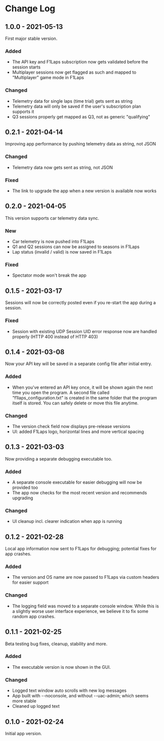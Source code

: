 # Change Log

## 1.0.0 - 2021-05-13

First major stable version.

### Added
- The API key and F1Laps subscription now gets validated before the session starts
- Multiplayer sessions now get flagged as such and mapped to "Multiplayer" game mode in F1Laps

### Changed
- Telemetry data for single laps (time trial) gets sent as string
- Telemetry data will only be saved if the user's subscription plan supports it
- Q3 sessions properly get mapped as Q3, not as generic "qualifying"


## 0.2.1 - 2021-04-14

Improving app performance by pushing telemetry data as string, not JSON

### Changed
- Telemetry data now gets sent as string, not JSON

### Fixed
- The link to upgrade the app when a new version is available now works


## 0.2.0 - 2021-04-05

This version supports car telemetry data sync.

### New
- Car telemetry is now pushed into F1Laps
- Q1 and Q2 sessions can now be assigned to seasons in F1Laps
- Lap status (invalid / valid) is now saved in F1Laps

### Fixed
- Spectator mode won't break the app


## 0.1.5 - 2021-03-17

Sessions will now be correctly posted even if you re-start the app during a session.

### Fixed
- Session with existing UDP Session UID error response now are handled properly (HTTP 400 instead of HTTP 403)


## 0.1.4 - 2021-03-08
 
Now your API key will be saved in a separate config file after initial entry.

### Added
- When you've entered an API key once, it will be shown again the next time you open the program. A second file called "f1laps_configuration.txt" is created in the same folder that the program itself is stored. You can safely delete or move this file anytime.

### Changed
- The version check field now displays pre-release versions
- UI: added F1Laps logo, horizontal lines and more vertical spacing


## 0.1.3 - 2021-03-03
 
Now providing a separate debugging executable too.

### Added
- A separate console executable for easier debugging will now be provided too
- The app now checks for the most recent version and recommends upgrading

### Changed
- UI cleanup incl. clearer indication when app is running


## 0.1.2 - 2021-02-28
 
Local app information now sent to F1Laps for debugging; potential fixes for app crashes.
 
### Added
- The version and OS name are now passed to F1Laps via custom headers for easier support

### Changed
- The logging field was moved to a separate console window. While this is a slightly worse user interface experience, we believe it to fix some random app crashes.
 

## 0.1.1 - 2021-02-25
 
Beta testing bug fixes, cleanup, stability and more.
 
### Added
- The executable version is now shown in the GUI.

### Changed
- Logged text window auto scrolls with new log messages
- App built with --noconsole, and without --uac-admin; which seems more stable
- Cleaned up logged text 
 

## 0.1.0 - 2021-02-24
  
Initial app version.